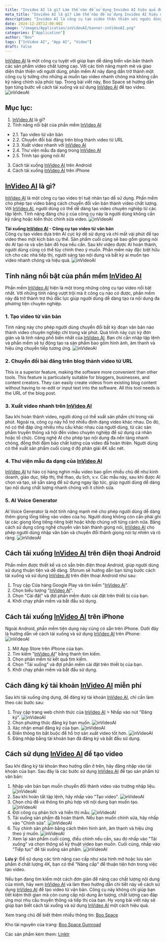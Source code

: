 ```yaml
---
title: "Invideo AI là gì? Làm thế nào để sử dụng Invideo AI hiệu quả để tạo video?"
meta_title: "Invideo AI là gì? Làm thế nào để sử dụng Invideo AI hiệu quả để tạo video? - Boo Space"
description: "Invideo AI là công cụ tạo video thân thiện với người dùng, được hỗ trợ bởi AI, giúp biến các ý tưởng của bạn thành video hoàn chỉnh, sẵn sàng chia sẻ một cách dễ dàng."
date: 2024-12-28T12:00:00Z
image: "/images/Application/inVideoAI/banner-inVideoAI.png"
categories: ["Application"]
author: "Boo"
tags: ["InVideo AI", "App AI", "Video"]
draft: false
---
```


[InVideo AI](https://invideo.sjv.io/m5eeXX) là một công cụ tuyệt vời giúp bạn dễ dàng biến văn bản thành các sản phẩm video chất lượng cao. Với các tính năng mạnh mẽ và giao diện thân thiện với người dùng, phần mềm AI này đang dần trở thành một công cụ lý tưởng cho những ai muốn tạo video nhanh chóng mà không cần kỹ năng chỉnh sửa phức tạp. Trong bài viết này, Boo Space sẽ hướng dẫn bạn từng bước về cách tải xuống và sử dụng [InVideo AI](https://invideo.sjv.io/m5eeXX) để tạo video.
![inVideoAI](/images/Application/inVideoAI/inVideoAI-1.png)

## Mục lục:

1. [InVideo AI](https://invideo.sjv.io/m5eeXX) là gì?
2. Tính năng nổi bật của phần mềm [InVideo AI](https://invideo.sjv.io/m5eeXX)

- 2.1. Tạo video từ văn bản
- 2.2. Chuyển đổi bài đăng trên blog thành video từ URL
- 2.3. Xuất video nhanh với [InVideo AI](https://invideo.sjv.io/m5eeXX)
- 2.4. Thư viện mẫu đa dạng trong [InVideo AI](https://invideo.sjv.io/m5eeXX)
- 2.5. Trình tạo giọng nói AI

3. Cách tải xuống [InVideo AI](https://invideo.sjv.io/m5eeXX) trên Android
4. Cách tải xuống [InVideo AI](https://invideo.sjv.io/m5eeXX) trên iPhone

## [InVideo AI](https://invideo.sjv.io/m5eeXX) là gì?

[InVideo AI](https://invideo.sjv.io/m5eeXX) là một công cụ tạo video trí tuệ nhân tạo dễ sử dụng. Phần mềm cho phép tạo video bằng cách chuyển đổi văn bản thành video chất lượng. Với [InVideo AI](https://invideo.sjv.io/m5eeXX), người dùng có thể dễ dàng tạo video chuyên nghiệp từ các tập lệnh. Tính năng đáng chú ý của công cụ này là người dùng không cần kỹ năng hoặc kiến ​​thức chỉnh sửa video.
![inVideoAI](/images/Application/inVideoAI/inVideoAI-2.png)

**Tải xuống [InVideo AI](https://invideo.sjv.io/m5eeXX) - Công cụ tạo video từ văn bản**  
Công cụ tạo video dựa trên AI cực kỳ dễ sử dụng và chỉ mất vài phút để tạo video theo một kịch bản cụ thể. Sản phẩm cuối cùng sẽ bao gồm giọng nói do AI tạo ra và văn bản đồ họa nếu cần. Sau khi video được AI hoàn thành, người dùng cũng có thể tùy chỉnh theo ý muốn. Phần mềm này đặc biệt hữu ích cho các nhà tiếp thị, người sáng tạo nội dung và bất kỳ ai muốn tạo video nhanh chóng và hiệu quả.
![inVideoAI](/images/Application/inVideoAI/inVideoAI-3.png)

## Tính năng nổi bật của phần mềm [InVideo AI](https://invideo.sjv.io/m5eeXX)

Phần mềm [InVideo AI](https://invideo.sjv.io/m5eeXX) hiện là một trong những công cụ tạo video nổi bật nhất. Với những tính năng vượt trội mà ít công cụ nào có được, phần mềm này đã trở thành trợ thủ đắc lực giúp người dùng dễ dàng tạo ra nội dung đa phương tiện chuyên nghiệp.

### 1. Tạo video từ văn bản

Tính năng này cho phép người dùng chuyển đổi bất kỳ đoạn văn bản nào thành video chuyên nghiệp chỉ trong vài phút. Quá trình này cực kỳ đơn giản và là tính năng phổ biến nhất của [InVideo AI](https://invideo.sjv.io/m5eeXX). Bạn chỉ cần nhập tập lệnh và phần mềm sẽ tự động tạo ra sản phẩm bao gồm hình ảnh, âm thanh và hiệu ứng chuyển tiếp tương ứng.
![inVideoAI](/images/Application/inVideoAI/inVideoAI-4.png)

### 2. Chuyển đổi bài đăng trên blog thành video từ URL

This is a superior feature, making the software more convenient than other tools. This feature is particularly suitable for bloggers, businesses, and content creators. They can easily create videos from existing blog content without having to re-edit or input text into the software. All this tool needs is the URL of the blog post.

### 3. Xuất video nhanh trên [InVideo AI](https://invideo.sjv.io/m5eeXX)

Sau khi hoàn thành video, người dùng có thể xuất sản phẩm chỉ trong vài phút. Ngoài ra, công cụ này hỗ trợ nhiều định dạng video khác nhau. Do đó, nó có thể đáp ứng nhiều nhu cầu khác nhau của người dùng, từ các sản phẩm truyền thông xã hội đến video chuyên nghiệp để sử dụng cá nhân hoặc tổ chức.
Công nghệ AI cho phép tạo nội dung đa nền tảng nhanh chóng, đồng thời đảm bảo chất lượng của video đã hoàn thiện. Người dùng có thể xuất sản phẩm cuối cùng ở độ phân giải 4K sắc nét.

### 4. Thư viện mẫu đa dạng của [InVideo AI](https://invideo.sjv.io/m5eeXX)

[InVideo AI](https://invideo.sjv.io/m5eeXX) tự hào có hàng nghìn mẫu video bao gồm nhiều chủ đề như kinh doanh, giáo dục, tiếp thị, thể thao, du lịch, v.v. Các mẫu này, sau khi được AI chọn và tạo, sẽ sẵn sàng để sử dụng ngay lập tức, giúp người dùng dễ dàng tạo nội dung chất lượng nhanh chóng với ít chỉnh sửa.

### 5. AI Voice Generator

AI Voice Generator là một tính năng mạnh mẽ cho phép người dùng dễ dàng thêm giọng lồng tiếng vào video của họ. Người dùng không còn cần phải ghi lại các giọng lồng tiếng riêng biệt hoặc khớp chúng với từng cảnh nữa. Bằng cách sử dụng công nghệ chuyển văn bản thành giọng nói, [InVideo AI](https://invideo.sjv.io/m5eeXX) cho phép người dùng nhập văn bản và chuyển đổi thành giọng nói tự nhiên và rõ ràng.
![inVideoAI](/images/Application/inVideoAI/inVideoAI-5.png)

## Cách tải xuống [InVideo AI](https://invideo.sjv.io/m5eeXX) trên điện thoại Android

Phần mềm được thiết kế và có sẵn trên điện thoại Android, giúp người dùng sử dụng thuận tiện và dễ dàng. Sforum sẽ hướng dẫn bạn từng bước cách tải xuống và sử dụng [InVideo AI](https://invideo.sjv.io/m5eeXX) trên điện thoại Android như sau:

1. Truy cập Cửa hàng Google Play và tìm kiếm "[InVideo AI](https://invideo.sjv.io/m5eeXX)".
2. Chọn biểu tượng "[InVideo AI](https://invideo.sjv.io/m5eeXX)".
3. Chọn "Cài đặt" và đợi phần mềm được cài đặt trên thiết bị của bạn.
4. Khởi chạy phần mềm và bắt đầu sử dụng.

## Cách tải xuống [InVideo AI](https://invideo.sjv.io/m5eeXX) trên iPhone

Ngoài Android, phần mềm tiện dụng này cũng có sẵn trên iPhone. Dưới đây là hướng dẫn về cách tải xuống và sử dụng [InVideo AI](https://invideo.sjv.io/m5eeXX) trên iPhone:
![inVideoAI](/images/Application/inVideoAI/inVideoAI-7.png)

1. Mở App Store trên iPhone của bạn.
2. Tìm kiếm "[InVideo AI](https://invideo.sjv.io/m5eeXX)" bằng thanh tìm kiếm.
3. Chọn phần mềm từ kết quả tìm kiếm.
4. Chọn "Tải xuống" và đợi phần mềm cài đặt trên thiết bị của bạn.
5. Khởi chạy phần mềm và bắt đầu sử dụng.

## Cách đăng ký tài khoản [InVideo AI](https://invideo.sjv.io/m5eeXX) miễn phí

Sau khi tải xuống ứng dụng, để đăng ký tài khoản [InVideo AI](https://invideo.sjv.io/m5eeXX), chỉ cần làm theo các bước sau:

1. Truy cập trang web chính thức của [InVideo AI](https://invideo.sjv.io/m5eeXX) > Nhấp vào nút "Đăng ký".
   ![inVideoAI](/images/Application/inVideoAI/inVideoAI-8.1.png)
2. Chọn phương thức đăng ký bạn muốn.
   ![inVideoAI](/images/Application/inVideoAI/inVideoAI-8.2.png)
3. Xác nhận email đăng ký của bạn.
   ![inVideoAI](/images/Application/inVideoAI/inVideoAI-8.3.png)
4. Điền thông tin bắt buộc để hỗ trợ sản xuất video tốt hơn.
   ![inVideoAI](/images/Application/inVideoAI/inVideoAI-8.4.png)
5. Đăng nhập bằng tài khoản bạn đã đăng ký và bắt đầu sử dụng.

## Cách sử dụng [InVideo AI](https://invideo.sjv.io/m5eeXX) để tạo video

Sau khi đăng ký tài khoản theo hướng dẫn ở trên, hãy đăng nhập vào tài khoản của bạn. Sau đây là các bước sử dụng [InVideo AI](https://invideo.sjv.io/m5eeXX) để tạo sản phẩm từ văn bản:

1. Nhập văn bản bạn muốn chuyển đổi thành video vào trường nhập liệu.
   ![inVideoAI](/images/Application/inVideoAI/inVideoAI-9.1.png)
2. Sau khi hoàn tất tập lệnh, hãy nhấp vào "Tạo video".
   ![inVideoAI](/images/Application/inVideoAI/inVideoAI-9.2.png)
3. Chọn chủ đề và thông tin phù hợp với nội dung bạn muốn tạo.
   ![inVideoAI](/images/Application/inVideoAI/inVideoAI-9.3.png)
4. Đợi công cụ phân tích và hiển thị mẫu.
   ![inVideoAI](/images/Application/inVideoAI/inVideoAI-9.4.png)
5. Tải xuống sản phẩm đã hoàn thành. Nếu bạn muốn chỉnh sửa, hãy nhấp vào "Chỉnh sửa".
   ![inVideoAI](/images/Application/inVideoAI/inVideoAI-9.5.png)
6. Tùy chỉnh sản phẩm bằng cách thêm hình ảnh, âm thanh và hiệu ứng theo ý muốn.
   ![inVideoAI](/images/Application/inVideoAI/inVideoAI-9.6.png)
7. Xem lại sản phẩm cuối cùng, điều chỉnh nếu cần, sau đó nhấp vào "Tải xuống" và chọn thông số kỹ thuật video bạn muốn. Cuối cùng, nhấp vào "Tiếp tục" để tải xuống sản phẩm.
   ![inVideoAI](/images/Application/inVideoAI/inVideoAI-9.7.png)

**Lưu ý**: Để sử dụng các tính năng cao cấp như xóa hình mờ hoặc lưu sản phẩm ở chất lượng 4K, bạn có thể "Nâng cấp" để thuận tiện hơn trong việc tạo video.

Nếu bạn đang tìm kiếm một cách đơn giản để nâng cao chất lượng nội dung của mình, hãy xem [InVideo AI](https://invideo.sjv.io/m5eeXX) và làm theo hướng dẫn chi tiết này về cách sử dụng [InVideo AI](https://invideo.sjv.io/m5eeXX) để tạo video từ văn bản. Công cụ này không chỉ giúp bạn tiết kiệm thời gian mà còn cung cấp nội dung ấn tượng, chất lượng cao đáp ứng mọi nhu cầu truyền thông và tiếp thị của bạn. Hy vọng bài viết này sẽ giúp bạn biết cách tải xuống và sử dụng [InVideo AI](https://invideo.sjv.io/m5eeXX) một cách hiệu quả.

Xem trang chủ để biết thêm nhiều thông tin: [Boo Space](/blog)

Kho tài nguyên của trang: [Boo Space Gumroad](https://boospace.gumroad.com)

Các sản phẩm kèm them: [Linktr](https://linktr.ee/boospace)
